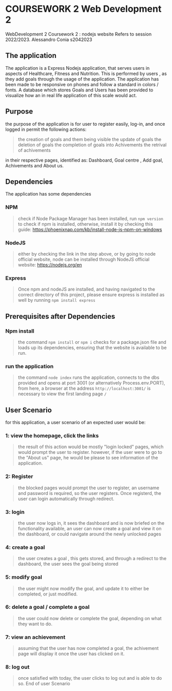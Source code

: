 # COURSEWORK 2 Web Development 2
WebDevelopment 2 Coursework 2 : nodejs website
Refers to session 2022/2023. Alessandro Conia s2042023

## The application
The application is a Express Nodejs application, that serves users in aspects of Healthcare, Fitness and Nutrition.
This is performed by users , as they add goals through the usage of the application.
The application has been made to be responsive on phones and follow a standard in colors / fonts.
A database which stores Goals and Users has been provided to visualize how an in real life application of this scale would act.

## Purpose
the purpose of the application is for user to register easily, log-in, and once logged in permit the following actions:
>the creation of goals and them being visible
>the update of goals
>the deletion of goals
>the completion of goals into Achivements
>the retrival of achivements

in their respective pages, identified as: Dashboard, Goal centre , Add goal, Achivements and About us.

## Dependencies
The application has some dependencies
### NPM
>check if Node Package Manager has been installed, run  `npm version` to check if npm is installed, otherwise, install it by checking this guide: https://phoenixnap.com/kb/install-node-js-npm-on-windows
### NodeJS
>either by checking the link in the step above, or by going to node official website, node can be installed through NodeJS official website: https://nodejs.org/en
### Express
>Once npm and nodeJS are installed, and having navigated to the correct directory of this project, please ensure express is installed as well by running `npm install express`

## Prerequisites after Dependencies
### Npm install
>the command `npm install` or `npm i` checks for a package.json file and loads up its dependencies, ensuring that the website is available to be run.
### run the application
>the command `node index` runs the application, connects to the dbs provided and opens at port 3001 (or alternatively Process.env.PORT), from here, a browser at the address `http://localhost:3001/` is necessary to view the first landing page `/`
## User Scenario

for this application, a user scenario of an expected user would be:

### 1: view the homepage, click the links
>the result of this action would be mostly "login locked" pages, which would prompt the user to register. however, if the user were to go to the "About us" page, he would be please to see information of the application.

### 2: Register
>the blocked pages would prompt the user to register, an username and password is required, so the user registers. Once registerd, the user can login automatically through redirect.

### 3: login
>the user now logs in, it sees the dashboard and is now briefed on the functionality available, an user can now create a goal and view it on the dashboard, or could navigate around the newly unlocked pages

### 4: create a goal
>the user creates a goal , this gets stored, and through a redirect to the dashboard, the user sees the goal being stored

### 5: modify goal
>the user might now modify the goal, and update it to either be completed, or just modified.

### 6: delete a goal / complete a goal
>the user could now delete or complete the goal, depending on what they want to do.

### 7: view an achievement
>assuming that the user has now completed a goal, the achivement page will display it once the user has clicked on it.

### 8: log out
>once satisfied with today, the user clicks to log out and is able to do so. End of user Scenario
